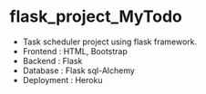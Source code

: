 # flask_project_MyTodo
 
 - Task scheduler project using flask framework.
 - Frontend : HTML, Bootstrap
 - Backend : Flask
 - Database : Flask sql-Alchemy
 - Deployment : Heroku
